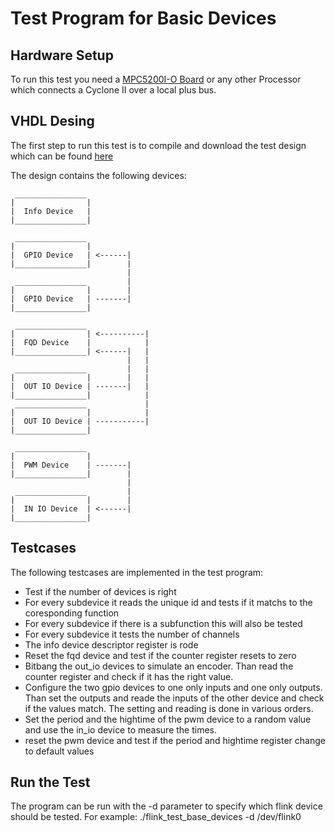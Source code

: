 # Test Program for Basic Devices

## Hardware Setup 
To run this test you need a [MPC5200I-O Board](http://phytec.com/products/system-on-modules/phycore/mpc5200b-io/) or any other Processor which connects a Cyclone II over a local plus bus.

## VHDL Desing 
The first step to run this test is to compile and download the test design which can be found [here](https://github.com/flink-project/flinkvhdl/tree/master/axiComponents/testing/testdesigns/lpb/baseDevTesting)

The design contains the following devices: 

     ________________
    |                |
    |  Info Device   | 
    |________________|
    
     ________________
    |                |
    |  GPIO Device   | <------|
    |________________|        |
                              |
     ________________         |
    |                |        |
    |  GPIO Device   | -------|
    |________________|
    
     ________________
    |                | <----------|
    |  FQD Device    |            |
    |________________| <------|   |
                              |   |
     ________________         |   |
    |                |        |   |
    |  OUT IO Device | -------|   |
    |________________|            |
     ________________             |
    |                |            |
    |  OUT IO Device | -----------|
    |________________|          
    
     ________________
    |                | 
    |  PWM Device    | -------|         
    |________________|        |
                              |
     ________________         | 
    |                |        | 
    |  IN IO Device  | <------| 
    |________________|          

## Testcases
The following testcases are implemented in the test program:
- Test if the number of devices is right
- For every subdevice it reads the unique id and tests if it matchs to the coresponding function
- For every subdevice if there is a subfunction this will also be tested
- For every subdevice it tests the number of channels
- The info device descriptor register is rode 
- Reset the fqd device and test if the counter register resets to zero
- Bitbang the out_io devices to simulate an encoder. Than read the counter register and check if it has the right value. 
- Configure the two gpio devices to one only inputs and one only outputs. Than set the outputs and reade the inputs of the other device and check if the values match. The setting and reading is done in various orders.
- Set the period and the hightime of the pwm device to a random value and use the in_io device to measure the times. 
- reset the pwm device and test if the period and hightime register change to default values

## Run the Test
The program can be run with the -d parameter to specify which flink device should be tested. For example: ./flink_test_base_devices  -d /dev/flink0 


